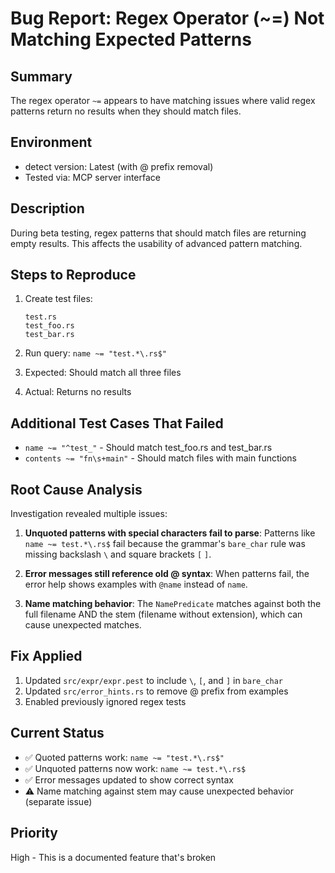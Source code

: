 # Bug Report: Regex Operator (~=) Not Matching Expected Patterns

## Summary
The regex operator `~=` appears to have matching issues where valid regex patterns return no results when they should match files.

## Environment
- detect version: Latest (with @ prefix removal)
- Tested via: MCP server interface

## Description
During beta testing, regex patterns that should match files are returning empty results. This affects the usability of advanced pattern matching.

## Steps to Reproduce
1. Create test files:
   ```
   test.rs
   test_foo.rs
   test_bar.rs
   ```

2. Run query: `name ~= "test.*\.rs$"`

3. Expected: Should match all three files
4. Actual: Returns no results

## Additional Test Cases That Failed
- `name ~= "^test_"` - Should match test_foo.rs and test_bar.rs
- `contents ~= "fn\s+main"` - Should match files with main functions

## Root Cause Analysis
Investigation revealed multiple issues:

1. **Unquoted patterns with special characters fail to parse**: Patterns like `name ~= test.*\.rs$` fail because the grammar's `bare_char` rule was missing backslash `\` and square brackets `[` `]`.

2. **Error messages still reference old @ syntax**: When patterns fail, the error help shows examples with `@name` instead of `name`.

3. **Name matching behavior**: The `NamePredicate` matches against both the full filename AND the stem (filename without extension), which can cause unexpected matches.

## Fix Applied
1. Updated `src/expr/expr.pest` to include `\`, `[`, and `]` in `bare_char`
2. Updated `src/error_hints.rs` to remove @ prefix from examples
3. Enabled previously ignored regex tests

## Current Status
- ✅ Quoted patterns work: `name ~= "test.*\.rs$"`
- ✅ Unquoted patterns now work: `name ~= test.*\.rs$`
- ✅ Error messages updated to show correct syntax
- ⚠️  Name matching against stem may cause unexpected behavior (separate issue)

## Priority
High - This is a documented feature that's broken